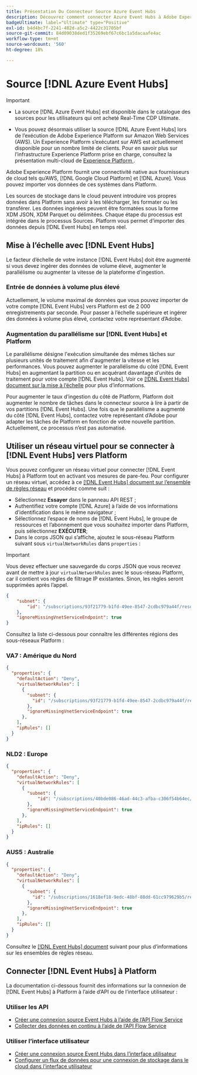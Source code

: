 ```yaml
---
title: Présentation Du Connecteur Source Azure Event Hubs
description: Découvrez comment connecter Azure Event Hubs à Adobe Experience Platform à l’aide d’API ou de l’interface utilisateur.
badgeUltimate: label="Ultimate" type="Positive"
exl-id: b4d4bc7f-2241-482d-a5c2-4422c31705bf
source-git-commit: 84d09038ded1f35269ebf67c6bc1a5dacaafe4ac
workflow-type: tm+mt
source-wordcount: '560'
ht-degree: 18%

---
```


# Source [!DNL Azure Event Hubs]

>[!IMPORTANT]
>
>* La source [!DNL Azure Event Hubs] est disponible dans le catalogue des sources pour les utilisateurs qui ont acheté Real-Time CDP Ultimate.
>
>* Vous pouvez désormais utiliser la source [!DNL Azure Event Hubs] lors de l’exécution de Adobe Experience Platform sur Amazon Web Services (AWS). Un Experience Platform s’exécutant sur AWS est actuellement disponible pour un nombre limité de clients. Pour en savoir plus sur l’infrastructure Experience Platform prise en charge, consultez la présentation multi-cloud de [Experience Platform ](../../../landing/multi-cloud.md).

Adobe Experience Platform fournit une connectivité native aux fournisseurs de cloud tels qu’AWS, [!DNL Google Cloud Platform] et [!DNL Azure]. Vous pouvez importer vos données de ces systèmes dans Platform.

Les sources de stockage dans le cloud peuvent introduire vos propres données dans Platform sans avoir à les télécharger, les formater ou les transférer. Les données ingérées peuvent être formatées sous la forme XDM JSON, XDM Parquet ou délimitées. Chaque étape du processus est intégrée dans le processus Sources. Platform vous permet d’importer des données depuis [!DNL Event Hubs] en temps réel.

## Mise à l’échelle avec [!DNL Event Hubs]

Le facteur d’échelle de votre instance [!DNL Event Hubs] doit être augmenté si vous devez ingérer des données de volume élevé, augmenter le parallélisme ou augmenter la vitesse de la plateforme d’ingestion.

### Entrée de données à volume plus élevé

Actuellement, le volume maximal de données que vous pouvez importer de votre compte [!DNL Event Hubs] vers Platform est de 2 000 enregistrements par seconde. Pour passer à l’échelle supérieure et ingérer des données à volume plus élevé, contactez votre représentant d’Adobe.

### Augmentation du parallélisme sur [!DNL Event Hubs] et Platform

Le parallélisme désigne l&#39;exécution simultanée des mêmes tâches sur plusieurs unités de traitement afin d&#39;augmenter la vitesse et les performances. Vous pouvez augmenter le parallélisme du côté [!DNL Event Hubs] en augmentant la partition ou en acquérant davantage d’unités de traitement pour votre compte [!DNL Event Hubs]. Voir ce [[!DNL Event Hubs] document sur la mise à l’échelle](https://docs.microsoft.com/en-us/azure/event-hubs/event-hubs-scalability) pour plus d’informations.

Pour augmenter le taux d’ingestion du côté de Platform, Platform doit augmenter le nombre de tâches dans le connecteur source à lire à partir de vos partitions [!DNL Event Hubs]. Une fois que le parallélisme a augmenté du côté [!DNL Event Hubs], contactez votre représentant d’Adobe pour adapter les tâches de Platform en fonction de votre nouvelle partition. Actuellement, ce processus n’est pas automatisé.

## Utiliser un réseau virtuel pour se connecter à [!DNL Event Hubs] vers Platform

Vous pouvez configurer un réseau virtuel pour connecter [!DNL Event Hubs] à Platform tout en activant vos mesures de pare-feu. Pour configurer un réseau virtuel, accédez à ce [[!DNL Event Hubs] document sur l’ensemble de règles réseau](https://learn.microsoft.com/en-us/azure/event-hubs/network-security) et procédez comme suit :

* Sélectionnez **Essayer** dans le panneau API REST ;
* Authentifiez votre compte [!DNL Azure] à l’aide de vos informations d’identification dans le même navigateur ;
* Sélectionnez l’espace de noms de [!DNL Event Hubs], le groupe de ressources et l’abonnement que vous souhaitez importer dans Platform, puis sélectionnez **EXÉCUTER**;
* Dans le corps JSON qui s’affiche, ajoutez le sous-réseau Platform suivant sous `virtualNetworkRules` dans `properties` :


>[!IMPORTANT]
>
>Vous devez effectuer une sauvegarde du corps JSON que vous recevez avant de mettre à jour `virtualNetworkRules` avec le sous-réseau Platform, car il contient vos règles de filtrage IP existantes. Sinon, les règles seront supprimées après l’appel.


```json
{
    "subnet": {
        "id": "/subscriptions/93f21779-b1fd-49ee-8547-2cdbc979a44f/resourceGroups/ethos_12_prod_va7_network/providers/Microsoft.Network/virtualNetworks/ethos_12_prod_va7_network_10_19_144_0_22/subnets/ethos_12_prod_va7_network_10_19_144_0_22"
    },
    "ignoreMissingVnetServiceEndpoint": true
}
```

Consultez la liste ci-dessous pour connaître les différentes régions des sous-réseaux Platform :

### VA7 : Amérique du Nord

```json
{
  "properties": {
    "defaultAction": "Deny",
    "virtualNetworkRules": [
      {
        "subnet": {
          "id": "/subscriptions/93f21779-b1fd-49ee-8547-2cdbc979a44f/resourceGroups/ethos_12_prod_va7_network/providers/Microsoft.Network/virtualNetworks/ethos_12_prod_va7_network_10_19_144_0_22/subnets/ethos_12_prod_va7_network_10_19_144_0_22"
        },
        "ignoreMissingVnetServiceEndpoint": true
      },
    ],
    "ipRules": []
  }
}
```

### NLD2 : Europe

```json
{
  "properties": {
    "defaultAction": "Deny",
    "virtualNetworkRules": [
      {
        "subnet": {
            "id": "/subscriptions/40bde086-46ad-44c3-afba-c306f54b64ec/resourceGroups/ethos_12_prod_nld2_network/providers/Microsoft.Network/virtualNetworks/ethos_12_prod_nld2-vnet/subnets/ethos_12_prod_nld2_network_10_20_40_0_23"
        }, 
        "ignoreMissingVnetServiceEndpoint": true
      },
    ],
    "ipRules": []
  }
}
```

### AUS5 : Australie

```json
{
  "properties": {
    "defaultAction": "Deny",
    "virtualNetworkRules": [
      {
        "subnet": {
          "id": "/subscriptions/1618ef18-9edc-48bf-88dd-61cc979629b5/resourceGroups/ethos_12_prod_aus5_network/providers/Microsoft.Network/virtualNetworks/ethos_12_prod_aus5-vnet/subnets/ethos_12_prod_aus5_network_10_21_116_0_22"
        },
        "ignoreMissingVnetServiceEndpoint": true
      },
    ],
    "ipRules": []
  }
}
```

Consultez le [[!DNL Event Hubs] document](https://learn.microsoft.com/en-us/azure/event-hubs/network-security) suivant pour plus d’informations sur les ensembles de règles réseau.

## Connecter [!DNL Event Hubs] à Platform

La documentation ci-dessous fournit des informations sur la connexion de [!DNL Event Hubs] à Platform à l’aide d’API ou de l’interface utilisateur :

### Utiliser les API

* [Créer une connexion source Event Hubs à l’aide de l’API Flow Service](../../tutorials/api/create/cloud-storage/eventhub.md)
* [Collecter des données en continu à l’aide de l’API Flow Service](../../tutorials/api/collect/streaming.md)

### Utiliser l’interface utilisateur

* [Créer une connexion source Event Hubs dans l’interface utilisateur](../../tutorials/ui/create/cloud-storage/eventhub.md)
* [Configurer un flux de données pour une connexion de stockage dans le cloud dans l’interface utilisateur](../../tutorials/ui/dataflow/streaming/cloud-storage-streaming.md)
